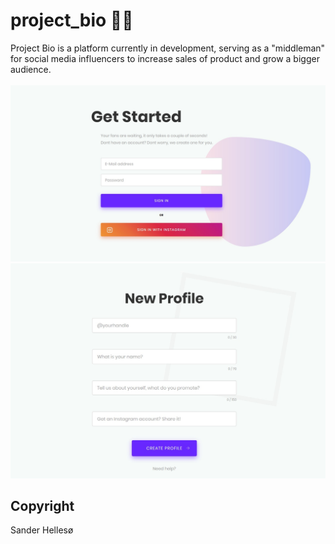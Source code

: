 # project_bio 🤳🏼
Project Bio is a platform currently in development, serving as a "middleman" for social media influencers to increase sales of product and grow a bigger audience.
<br>
<br>
<img src="https://github.com/sanderhelleso/project_bio/blob/master/screenshots/getStarted.jpg" />
<img src="https://github.com/sanderhelleso/project_bio/blob/master/screenshots/newProfile.jpg" />

## Copyright
Sander Hellesø

